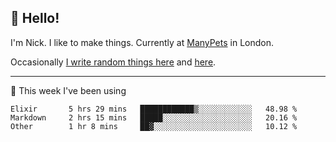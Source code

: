 ## 👋 Hello! 

I'm Nick. I like to make things. Currently at [ManyPets](https://manypets.com) in London.

Occasionally [I write random things here](https://nicksnell.com) and [here](https://twitter.com/nicksnell).

-------

🚀 This week I've been using

<!--START_SECTION:waka-->

```text
Elixir       5 hrs 29 mins   ████████████▒░░░░░░░░░░░░   48.98 %
Markdown     2 hrs 15 mins   █████░░░░░░░░░░░░░░░░░░░░   20.16 %
Other        1 hr 8 mins     ██▓░░░░░░░░░░░░░░░░░░░░░░   10.12 %
```

<!--END_SECTION:waka-->
